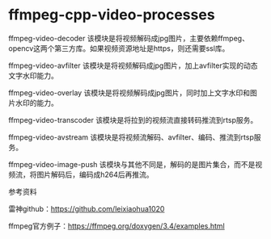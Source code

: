 # ffmpeg-cpp-video-processes

ffmpeg-video-decoder  该模块是将视频解码成jpg图片，主要依赖ffmpeg、opencv这两个第三方库。如果视频资源地址是https，则还需要ssl库。

ffmpeg-video-avfilter 该模块是将视频解码成jpg图片，加上avfilter实现的动态文字水印能力。

ffmpeg-video-overlay  该模块是将视频解码成jpg图片，同时加上文字水印和图片水印的能力。

ffmpeg-video-transcoder 该模块是将拉到的视频流直接转码推流到rtsp服务。

ffmpeg-video-avstream 该模块是将视频流解码、avfilter、编码、推流到rtsp服务。

ffmpeg-video-image-push 该模块与其他不同是，解码的是图片集合，而不是视频流，将图片解码后，编码成h264后再推流。


参考资料

雷神github：https://github.com/leixiaohua1020

ffmpeg官方例子：https://ffmpeg.org/doxygen/3.4/examples.html